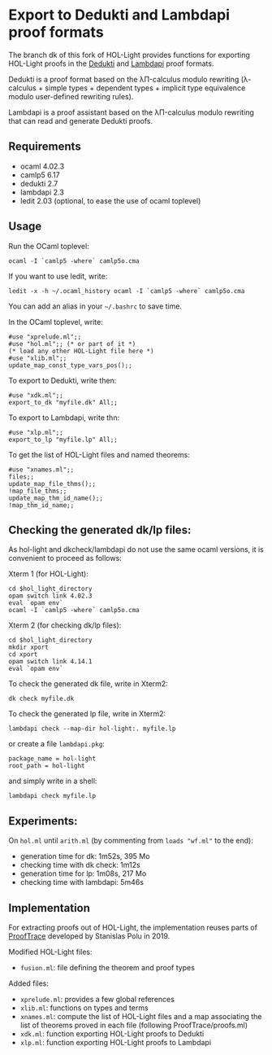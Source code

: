 Export to Dedukti and Lambdapi proof formats
============================================

The branch dk of this fork of HOL-Light provides functions for
exporting HOL-Light proofs in the
[Dedukti](https://github.com/Deducteam/Dedukti/) and
[Lambdapi](https://github.com/Deducteam/lambdapi) proof formats.

Dedukti is a proof format based on the λΠ-calculus modulo rewriting
(λ-calculus + simple types + dependent types + implicit type
equivalence modulo user-defined rewriting rules).

Lambdapi is a proof assistant based on the λΠ-calculus modulo
rewriting that can read and generate Dedukti proofs.

Requirements
------------

- ocaml 4.02.3
- camlp5 6.17
- dedukti 2.7
- lambdapi 2.3
- ledit 2.03 (optional, to ease the use of ocaml toplevel)

Usage
-----

Run the OCaml toplevel:
```
ocaml -I `camlp5 -where` camlp5o.cma
```

If you want to use ledit, write:
```
ledit -x -h ~/.ocaml_history ocaml -I `camlp5 -where` camlp5o.cma
```

You can add an alias in your `~/.bashrc` to save time.

In the OCaml toplevel, write:
```
#use "xprelude.ml";;
#use "hol.ml";; (* or part of it *)
(* load any other HOL-Light file here *)
#use "xlib.ml";;
update_map_const_type_vars_pos();;
```

To export to Dedukti, write then:
```
#use "xdk.ml";;
export_to_dk "myfile.dk" All;;
```

To export to Lambdapi, write thn:
```
#use "xlp.ml";;
export_to_lp "myfile.lp" All;;
```

To get the list of HOL-Light files and named theorems:
```
#use "xnames.ml";;
files;;
update_map_file_thms();;
!map_file_thms;;
update_map_thm_id_name();;
!map_thm_id_name;;
```

Checking the generated dk/lp files:
-----------------------------------

As hol-light and dkcheck/lambdapi do not use the same ocaml versions,
it is convenient to proceed as follows:

Xterm 1 (for HOL-Light):
```
cd $hol_light_directory
opam switch link 4.02.3
eval `opam env`
ocaml -I `camlp5 -where` camlp5o.cma
```

Xterm 2 (for checking dk/lp files):
```
cd $hol_light_directory
mkdir xport
cd xport
opam switch link 4.14.1
eval `opam env`
```

To check the generated dk file, write in Xterm2:
```
dk check myfile.dk
```

To check the generated lp file, write in Xterm2:
```
lambdapi check --map-dir hol-light:. myfile.lp
```

or create a file `lambdapi.pkg`:
```
package_name = hol-light
root_path = hol-light
```

and simply write in a shell:

```
lambdapi check myfile.lp
```

Experiments:
------------

On `hol.ml` until `arith.ml` (by commenting from `loads "wf.ml"` to the end):
- generation time for dk: 1m52s, 395 Mo
- checking time with dk check: 1m12s 
- generation time for lp: 1m08s, 217 Mo
- checking time with lambdapi: 5m46s

Implementation
--------------

For extracting proofs out of HOL-Light, the implementation reuses
parts of
[ProofTrace](https://github.com/fblanqui/hol-light/tree/master/ProofTrace)
developed by Stanislas Polu in 2019.

Modified HOL-Light files:
- `fusion.ml`: file defining the theorem and proof types

Added files:
- `xprelude.ml`: provides a few global references
- `xlib.ml`: functions on types and terms
- `xnames.ml`: compute the list of HOL-Light files and a map associating the list of theorems proved in each file (following ProofTrace/proofs.ml)
- `xdk.ml`: function exporting HOL-Light proofs to Dedukti
- `xlp.ml`: function exporting HOL-Light proofs to Lambdapi
